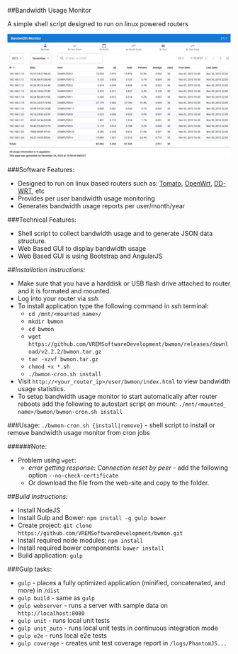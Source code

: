 ##Bandwidth Usage Monitor

A simple shell script designed to run on linux powered routers

![Sample Usage by User Screenshot](https://github.com/VREMSoftwareDevelopment/bwmon/raw/master/screenshots/UsageByUserData.jpg "Sample Usage by User Screenshot")

###Software Features:
- Designed to run on linux based routers such as: [Tomato](https://en.wikipedia.org/wiki/Tomato_firmware), [OpenWrt](https://en.wikipedia.org/wiki/OpenWrt), [DD-WRT](https://en.wikipedia.org/wiki/DD-WRT), etc
- Provides per user bandwidth usage monitoring
- Generates bandwidth usage reports per user/month/year

###Technical Features:
- Shell script to collect bandwidth usage and to generate JSON data structure.
- Web Based GUI to display bandwidth usage
- Web Based GUI is using Bootstrap and AngularJS

##*Installation instructions:*
- Make sure that you have a harddisk or USB flash drive attached to router and it is formated and mounted.
- Log into your router via *ssh*.
- To install application type the following command in *ssh* terminal:
	- `cd /mnt/<mounted_name>/`
	- `mkdir bwmon`
	- `cd bwmon`
	- `wget https://github.com/VREMSoftwareDevelopment/bwmon/releases/download/v2.2.2/bwmon.tar.gz`
	- `tar -xzvf bwmon.tar.gz`
	- `chmod +x *.sh`
	- `./bwmon-cron.sh install`
- Visit `http://<your_router_ip>/user/bwmon/index.html` to view bandwidth usage statistics.
- To setup bandwidth usage monitor to start automatically after router reboots add the following to autostart script on mount: `./mnt/<mounted_ name>/bwmon/bwmon-cron.sh install`

###Usage:
`./bwmon-cron.sh {install|remove}` - shell script to install or remove bandwidth usage monitor from cron jobs

######Note:
- Problem using `wget`:
	- *error getting response: Connection reset by peer* - add the following option `--no-check-certificate`
	- Or download the file from the web-site and copy to the folder.

##*Build Instructions:*
- Install NodeJS
- Install Gulp and Bower: `npm install -g gulp bower`
- Create project: `git clone https://github.com/VREMSoftwareDevelopment/bwmon.git`
- Install required node modules: `npm install`
- Install required bower components: `bower install`
- Build application: `gulp`

###Gulp tasks:
- `gulp` - places a fully optimized application (minified, concatenated, and more) in `/dist`
- `gulp build`  - same as `gulp`
- `gulp webserver` - runs a server with sample data on `http://localhost:8080`
- `gulp unit` - runs local unit tests
- `gulp unit_auto` - runs local unit tests in continuous integration mode
- `gulp e2e` - runs local e2e tests
- `gulp coverage` - creates unit test coverage report in `/logs/PhantomJS...`

